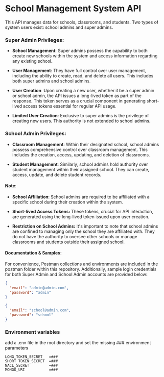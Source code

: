 # School Management System API

This API manages data for schools, classrooms, and students. Two types of system users exist: school admins and super admins.

### Super Admin Privileges:

- **School Management**: Super admins possess the capability to both create new schools within the system and access information regarding any existing school.

- **User Management**: They have full control over user management, including the ability to create, read, and delete all users. This includes both super admins and school admins.

- **User Creation**: Upon creating a new user, whether it be a super admin or school admin, the API issues a long-lived token as part of the response. This token serves as a crucial component in generating short-lived access tokens essential for regular API usage.

- **Limited User Creation**: Exclusive to super admins is the privilege of creating new users. This authority is not extended to school admins.

### School Admin Privileges:

- **Classroom Management**: Within their designated school, school admins possess comprehensive control over classroom management. This includes the creation, access, updating, and deletion of classrooms.

- **Student Management**: Similarly, school admins hold authority over student management within their assigned school. They can create, access, update, and delete student records.

#### Note:

- **School Affiliation**: School admins are required to be affiliated with a specific school during their creation within the system.

- **Short-lived Access Tokens:** These tokens, crucial for API interaction, are generated using the long-lived token issued upon user creation.

- **Restriction on School Admins:** It's important to note that school admins are confined to managing only the school they are affiliated with. They do not have the authority to oversee other schools or manage classrooms and students outside their assigned school.

#### Documentation & Samples:

For convenience, Postman collections and environments are included in the postman folder within this repository. Additionally, sample login credentials for both Super Admin and School Admin accounts are provided below:

```json
{
  "email": "admin@admin.com",
  "password": "admin"
}
```

```json
{
  "email": "school@admin.com",
  "password": "school"
}
```

### Environment variables

add a .env file in the root directory and set the missing ### environment parameters

```
LONG_TOKEN_SECRET   =###
SHORT_TOKEN_SECRET  =###
NACL_SECRET         =###
MONGO_URI           =###
```
